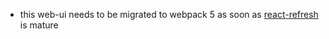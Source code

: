 - this web-ui needs to be migrated to webpack 5
  as soon as [react-refresh](https://www.npmjs.com/package/react-refresh) is mature